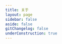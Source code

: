 ```yaml
---
title: 关于
layout: page
sidebar: false
aside: false
gitChangelog: false
underConstruction: true
---
```


<TeamPage/>